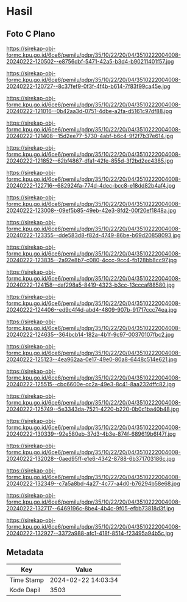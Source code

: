 # Hasil

## Foto C Plano

https://sirekap-obj-formc.kpu.go.id/6ce6/pemilu/pdpr/35/10/22/20/04/3510222004008-20240222-120502--e8756dbf-5471-42a5-b3d4-b90211401f57.jpg

https://sirekap-obj-formc.kpu.go.id/6ce6/pemilu/pdpr/35/10/22/20/04/3510222004008-20240222-120727--8c37fef9-0f3f-4f4b-b614-7f83f99ca45e.jpg

https://sirekap-obj-formc.kpu.go.id/6ce6/pemilu/pdpr/35/10/22/20/04/3510222004008-20240222-121016--0b42aa3d-0751-4dbe-a2fa-d5161c97df88.jpg

https://sirekap-obj-formc.kpu.go.id/6ce6/pemilu/pdpr/35/10/22/20/04/3510222004008-20240222-121408--15d2ee77-5730-4abf-b6c4-9f2f7b37e614.jpg

https://sirekap-obj-formc.kpu.go.id/6ce6/pemilu/pdpr/35/10/22/20/04/3510222004008-20240222-121852--62bf4867-dfa1-42fe-855d-3f2bd2ec4385.jpg

https://sirekap-obj-formc.kpu.go.id/6ce6/pemilu/pdpr/35/10/22/20/04/3510222004008-20240222-122716--682924fa-774d-4dec-bcc8-e18dd82b4af4.jpg

https://sirekap-obj-formc.kpu.go.id/6ce6/pemilu/pdpr/35/10/22/20/04/3510222004008-20240222-123008--09ef5b85-49eb-42e3-8fd2-00f20ef1848a.jpg

https://sirekap-obj-formc.kpu.go.id/6ce6/pemilu/pdpr/35/10/22/20/04/3510222004008-20240222-123355--dde583d8-f82d-4749-86be-b69d20858093.jpg

https://sirekap-obj-formc.kpu.go.id/6ce6/pemilu/pdpr/35/10/22/20/04/3510222004008-20240222-123835--2a92e8b7-c080-4ccc-9cc4-fb128bb8cc97.jpg

https://sirekap-obj-formc.kpu.go.id/6ce6/pemilu/pdpr/35/10/22/20/04/3510222004008-20240222-124158--daf298a5-8419-4323-b3cc-13cccaf88580.jpg

https://sirekap-obj-formc.kpu.go.id/6ce6/pemilu/pdpr/35/10/22/20/04/3510222004008-20240222-124406--ed9c4f4d-abd4-4809-907b-91717ccc74ea.jpg

https://sirekap-obj-formc.kpu.go.id/6ce6/pemilu/pdpr/35/10/22/20/04/3510222004008-20240222-124635--364bcb14-182a-4b1f-9c97-00370107fbc2.jpg

https://sirekap-obj-formc.kpu.go.id/6ce6/pemilu/pdpr/35/10/22/20/04/3510222004008-20240222-125123--4ea962aa-0e17-49e0-80a8-6448c514e621.jpg

https://sirekap-obj-formc.kpu.go.id/6ce6/pemilu/pdpr/35/10/22/20/04/3510222004008-20240222-125515--cbc6600e-cc2a-49e3-8c41-8aa232dffc82.jpg

https://sirekap-obj-formc.kpu.go.id/6ce6/pemilu/pdpr/35/10/22/20/04/3510222004008-20240222-125749--5e3343da-7521-4220-b220-0b0c1ba40b48.jpg

https://sirekap-obj-formc.kpu.go.id/6ce6/pemilu/pdpr/35/10/22/20/04/3510222004008-20240222-130339--92e580eb-37d3-4b3e-874f-689619b6f47f.jpg

https://sirekap-obj-formc.kpu.go.id/6ce6/pemilu/pdpr/35/10/22/20/04/3510222004008-20240222-132028--0aed95ff-e1e6-4342-8788-6b371703186c.jpg

https://sirekap-obj-formc.kpu.go.id/6ce6/pemilu/pdpr/35/10/22/20/04/3510222004008-20240222-132349--c7a5a8bd-4a27-4c77-a4d0-b76294b58e68.jpg

https://sirekap-obj-formc.kpu.go.id/6ce6/pemilu/pdpr/35/10/22/20/04/3510222004008-20240222-132717--6469196c-8be4-4b4c-9f05-efbb73818d3f.jpg

https://sirekap-obj-formc.kpu.go.id/6ce6/pemilu/pdpr/35/10/22/20/04/3510222004008-20240222-132927--3372a988-afc1-418f-8514-f23495a94b5c.jpg


## Metadata

| Key        | Value               |
| ---------- | ------------------- |
| Time Stamp | 2024-02-22 14:03:34 |
| Kode Dapil | 3503                |



